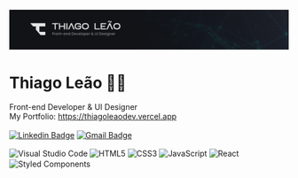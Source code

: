[![Header](assets/Github.png)](https://thiagoleaodev.vercel.app)
# Thiago Leão ✌🏻
Front-end Developer & UI Designer
<br/>
My Portfolio: https://thiagoleaodev.vercel.app
<br/>
<br/>
[![Linkedin Badge](https://img.shields.io/badge/-Thiago%20Leão-2E2D2E?style=for-the-badge&labelColor=000000&logo=linkedin&logoColor=79FE96&link=https://www.linkedin.com/in/thiagoleaodev/)](https://www.linkedin.com/in/thiagoleaodev/) [![Gmail Badge](https://img.shields.io/badge/-thiagoleao.dev@gmail.com-2E2D2E?style=for-the-badge&labelColor=000000&logo=gmail&logoColor=79FE96&link=mailto:thiagoleao.dev@gmail.com)](mailto:thiagoleao.dev@gmail.com)

<img align="center" alt="Visual Studio Code" src="https://img.shields.io/badge/-VS%20Code-151515?style=flat-square&labelColor=000000&logo=visual-studio-code&logoColor=79FE96" /> <img align="center" alt="HTML5" src="https://img.shields.io/badge/-HTML5-151515?style=flat-square&labelColor=000000&logo=HTML5&logoColor=79FE96" /> <img align="center" alt="CSS3" src="https://img.shields.io/badge/-CSS3-151515?style=flat-square&labelColor=000000&logo=css3&logoColor=79FE96" /> <img align="center" alt="JavaScript" src="https://img.shields.io/badge/-JavaScript-151515?style=flat-square&labelColor=000000&logo=javascript&logoColor=79FE96" /> <img align="center" alt="React" src="https://img.shields.io/badge/-React-151515?style=flat-square&labelColor=000000&logo=react&logoColor=79FE96" /> <img align="center" alt="Styled Components" src="https://img.shields.io/badge/-Styled%20Components-151515?style=flat-square&labelColor=000000&logo=styled-components&logoColor=79FE96" />
